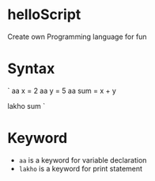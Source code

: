 # helloScript
Create own Programming language for fun

# Syntax 

`
aa x = 2
aa y = 5
aa sum = x + y

lakho sum
`

# Keyword

- `aa` is a keyword for variable declaration
- `lakho` is a keyword for print statement